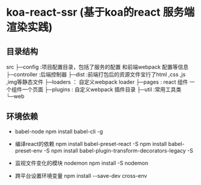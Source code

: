 #  koa-react-ssr (基于koa的react 服务端渲染实践)

## 目录结构
src
├─config   :项目配置目录，包括了服务的配置 和前端webpack 配置等信息
├─controller :后端控制器
├─dist   :前端打包后的资源文件宝行了html ,css ,js ,img等静态文件
├─loaders  ： 自定义webpack loader 
├─pages : react 组件 一个组件一个页面
├─plugins : 自定义webpack 插件目录
├─util :常用工具类
└─web 

## 环境依赖


- babel-node 
  npm install babel-cli -g
- 编译react的依赖
  npm install babel-preset-react -S
  npm install babel-preset-env -S
  npm install babel-plugin-transform-decorators-legacy -S

- 监视文件变化的模块  nodemon
npm install -S nodemon

- 跨平台设置环境变量 
  npm install --save-dev cross-env
  